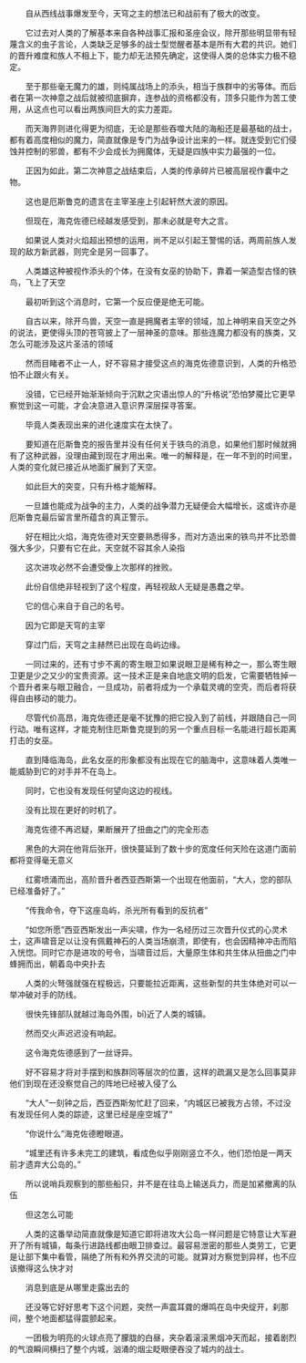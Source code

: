 　　自从西线战事爆发至今，天穹之主的想法已和战前有了极大的改变。

　　它过去对人类的了解基本来自各种战事汇报和圣座会议，除开那些明显带有轻蔑含义的虫子言论，人类缺乏足够多的战士型觉醒者基本是所有大君的共识。她们的晋升难度和族人不相上下，能力却无法预先确定，这使得人类的总体实力极不稳定。

　　至于那些毫无魔力的雄，则纯属战场上的添头，相当于族群中的劣等体。而后者在第一次神意之战后就被彻底摒弃，连参战的资格都没有，顶多只能作为苦工使用，从这点也可以看出两族间巨大的实力差距。

　　而天海界则进化得更为彻底，无论是那些吞噬大陆的海船还是最基础的战士，都有着高度相似的魔力，简直就像是专门为战争设计出来的一样。就连受到它们侵蚀并控制的邪兽，都有不少会成长为拥魔体，无疑是四族中实力最强的一位。

　　正因为如此，第二次神意之战结束后，人类的传承碎片已被高层视作囊中之物。

　　这也是厄斯鲁克的遗言在主宰圣座上引起轩然大波的原因。

　　但现在，海克佐德已经越发感受到，那未必就是夸大之言。

　　如果说人类对火焰超出预想的运用，尚不足以引起王警惕的话，两周前族人发现的敌方新武器，则完全是另一回事了。

　　人类雄这种被视作添头的个体，在没有女巫的协助下，靠着一架造型古怪的铁鸟，飞上了天空

　　最初听到这个消息时，它第一个反应便是绝无可能。

　　自古以来，除开鸟兽，天空一直是拥魔者主宰的领域，加上神明来自天空之外的说法，更使得头顶的苍穹披上了一层神圣的意味。那些连魔力都没有的族类，又怎么可能涉及这片圣洁的领域

　　然而目睹者不止一人，好不容易才接受这点的海克佐德意识到，人类的升格恐怕不止跟火有关。

　　没错，它已经开始渐渐倾向于沉默之灾语出惊人的“升格说”恐怕梦魇比它更早察觉到这一可能，才会决意进入意识界深层探寻答案。

　　毕竟人类表现出来的进化速度实在太快了。

　　要知道在厄斯鲁克的报告里并没有任何关于铁鸟的消息，如果他们那时候就拥有了这种武器，没理由藏到现在才用出来。唯一的解释是，在一年不到的时间里，人类的变化就已接近从地面扩展到了天空。

　　如此巨大的突变，只有升格才能解释。

　　一旦雄也能成为战争的主力，人类的战争潜力无疑便会大幅增长，这或许亦是厄斯鲁克最后留言里所蕴含的真正警示。

　　好在相比火焰，海克佐德对天空要熟悉得多，而对方造出来的铁鸟并不比恐兽强大多少，只要有它在此，天空就不容其余人染指

　　这次进攻必然不会遭受像上次那样的挫败。

　　此份自信绝非轻视到了这个程度，再轻视敌人无疑是愚蠢之举。

　　它的信心来自于自己的名号。

　　因为它即是天穹的主宰

　　穿过门后，天穹之主赫然已出现在岛屿边缘。

　　一同过来的，还有寸步不离的寄生眼卫如果说眼卫是稀有种之一，那么寄生眼卫更是少之又少的宝贵资源。这一技术正是来自地底文明的启发，它需要牺牲掉一个晋升者来与眼卫融合，一旦成功，前者将成为一个承载灵魂的空壳，而后者将获得自由移动的能力。

　　尽管代价高昂，海克佐德还是毫不犹豫的把它投入到了前线，并跟随自己一同行动。唯有这样，才能克制住厄斯鲁克提到的另一个重点目标一名能进行超长距离打击的女巫。

　　直到降临海岛，此名女巫的形象都没有出现在它的脑海中，这意味着人类唯一能威胁到它的对手并不在岛上。

　　同时，它也没有发现任何望向这边的视线。

　　没有比现在更好的时机了。

　　海克佐德不再迟疑，果断展开了扭曲之门的完全形态

　　黑色的大洞在他背后张开，很快蔓延到了数十步的宽度任何天险在这道门面前都将变得毫无意义

　　红雾喷涌而出，高阶晋升者西亚西斯第一个出现在他面前，“大人，您的部队已经准备好了。”

　　“传我命令，夺下这座岛屿，杀光所有看到的反抗者”

　　“如您所愿”西亚西斯发出一声尖啸，作为一名经历过三次晋升仪式的心灵术士，这声啸音足以让没有佩戴神石的人类当场崩溃，即使有，也会因精神冲击而陷入恍惚。同时它亦是进攻的号令，当啸音过后，大量原生体和共生体从扭曲之门中蜂拥而出，朝着岛中央扑去

　　人类的火弩强就强在程极远，只要能拉近距离，这些新型的共生体绝对可以一举冲破对手的防线。

　　很快先锋部队就越过海岛外围，bī)近了人类的城镇。

　　然而交火声迟迟没有响起。

　　这令海克佐德感到了一丝讶异。

　　好不容易才将对手摆到和族群同等层次的位置，这样的疏漏又是怎么回事莫非他们到现在还没察觉自己的阵地已经被入侵了么

　　“大人”一刻钟之后，西亚西斯匆忙赶了回来，“内城区已被我方占领，不过没有发现任何人类的踪迹，这里已经是座空城了”

　　“你说什么”海克佐德瞪眼道。

　　“城里还有许多未完工的建筑，看成色似乎刚刚竖立不久，他们恐怕是一两天前才遗弃大公岛的。”

　　所以说哨兵观察到的那些船只，并不是在往岛上输送兵力，而是加紧撤离的队伍

　　但这怎么可能

　　人类的这番举动简直就像是知道它即将进攻大公岛一样问题是它特意让大军避开了所有城镇，每条行进路线都由眼卫排查过。最容易泄密的那些人类劳工，它更是让部下集中看管，隔绝了所有和外界交流的可能。就算对方察觉到异样，也不应该撤得这么快才对

　　消息到底是从哪里走露出去的

　　还没等它好好思考下这个问题，突然一声震耳聋的爆鸣在岛中央绽开，刹那间，整个地面都猛得震颤起来。

　　一团极为明亮的火球点亮了朦胧的白昼，夹杂着滚滚黑烟冲天而起，接着剧烈的气浪瞬间横扫了整个内城，汹涌的烟尘眨眼便吞没了城内的战士。
